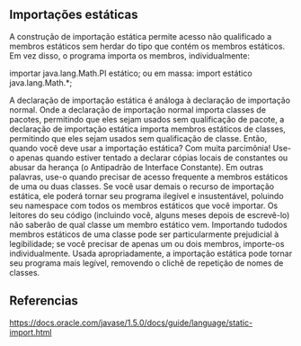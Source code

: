 ## Importações estáticas 

A construção de importação estática permite acesso não qualificado a membros estáticos sem herdar do tipo que contém os membros estáticos. Em vez disso, o programa importa os membros, individualmente:

importar java.lang.Math.PI estático;
ou em massa:
import estático java.lang.Math.*;

A declaração de importação estática é análoga à declaração de importação normal. Onde a declaração de importação normal importa classes de pacotes, permitindo que eles sejam usados ​​sem qualificação de pacote, a declaração de importação estática importa membros estáticos de classes, permitindo que eles sejam usados ​​sem qualificação de classe.
Então, quando você deve usar a importação estática? Com muita parcimônia! Use-o apenas quando estiver tentado a declarar cópias locais de constantes ou abusar da herança (o Antipadrão de Interface Constante). Em outras palavras, use-o quando precisar de acesso frequente a membros estáticos de uma ou duas classes. Se você usar demais o recurso de importação estática, ele poderá tornar seu programa ilegível e insustentável, poluindo seu namespace com todos os membros estáticos que você importar. Os leitores do seu código (incluindo você, alguns meses depois de escrevê-lo) não saberão de qual classe um membro estático vem. Importando tudodos membros estáticos de uma classe pode ser particularmente prejudicial à legibilidade; se você precisar de apenas um ou dois membros, importe-os individualmente. Usada apropriadamente, a importação estática pode tornar seu programa mais legível, removendo o clichê de repetição de nomes de classes.

## Referencias

https://docs.oracle.com/javase/1.5.0/docs/guide/language/static-import.html

